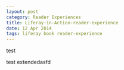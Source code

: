 ```yaml
---
layout: post
category: Reader Experiences
title: Liferay-in-Action-reader-experience
date: 12 Apr 2014
tags: liferay book reader-experience
---
```


test


test extendedasfd